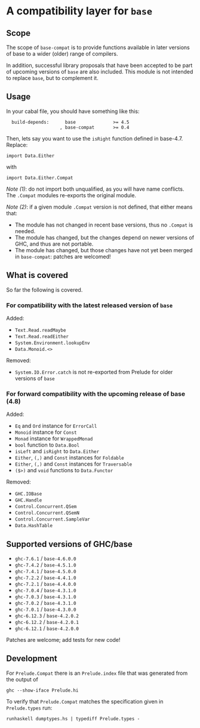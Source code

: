 # A compatibility layer for `base`
## Scope

The scope of `base-compat` is to provide functions available in later
versions of base to a wider (older) range of compilers.

In addition, successful library proposals that have been accepted to be 
part of upcoming versions of `base` are also included. 
This module is not intended to replace `base`, but to complement it.

## Usage

In your cabal file, you should have something like this:

```
  build-depends:      base              >= 4.5
                    , base-compat       >= 0.4
```

Then, lets say you want to use the `isRight` function defined in base-4.7.
Replace:

```
import Data.Either
```

with

```
import Data.Either.Compat
```

_Note (1)_: do not import both unqualified, as you will have name conflicts.
The `.Compat` modules re-exports the original module.

_Note (2)_: if a given module `.Compat` version is not defined, that either
means that:
	
* The module has not changed in recent base versions, thus no `.Compat`
  is needed.
* The module has changed, but the changes depend on newer versions of 
  GHC, and thus are not portable.
* The module has changed, but those changes have not yet been merged in
  `base-compat`: patches are welcomed!


## What is covered
So far the following is covered.

### For compatibility with the latest released version of `base`

Added:

 * `Text.Read.readMaybe`
 * `Text.Read.readEither`
 * `System.Environment.lookupEnv`
 * `Data.Monoid.<>`

Removed:

 * `System.IO.Error.catch` is not re-exported from Prelude for older versions
   of `base`

### For forward compatibility with the upcoming release of base (4.8)

Added:

 * `Eq` and `Ord` instance for `ErrorCall`
 * `Monoid` instance for `Const`
 * `Monad` instance for `WrappedMonad`
 * `bool` function to `Data.Bool`
 * `isLeft` and `isRight` to `Data.Either`
 * `Either`, `(,)` and `Const` instances for `Foldable`
 * `Either`, `(,)` and `Const` instances for `Traversable`
 * `($>)` and `void` functions to `Data.Functor`


Removed:

 * `GHC.IOBase`
 * `GHC.Handle`
 * `Control.Concurrent.QSem`
 * `Control.Concurrent.QSemN`
 * `Control.Concurrent.SampleVar`
 * `Data.HashTable`

## Supported versions of GHC/base

 * `ghc-7.6.1` / `base-4.6.0.0`
 * `ghc-7.4.2` / `base-4.5.1.0`
 * `ghc-7.4.1` / `base-4.5.0.0`
 * `ghc-7.2.2` / `base-4.4.1.0`
 * `ghc-7.2.1` / `base-4.4.0.0`
 * `ghc-7.0.4` / `base-4.3.1.0`
 * `ghc-7.0.3` / `base-4.3.1.0`
 * `ghc-7.0.2` / `base-4.3.1.0`
 * `ghc-7.0.1` / `base-4.3.0.0`
 * `ghc-6.12.3` / `base-4.2.0.2`
 * `ghc-6.12.2` / `base-4.2.0.1`
 * `ghc-6.12.1` / `base-4.2.0.0`

Patches are welcome; add tests for new code!

## Development

For `Prelude.Compat` there is an `Prelude.index` file that was generated from
the output of

    ghc --show-iface Prelude.hi

To verify that `Prelude.Compat` matches the specification given in `Prelude.types` run:

    runhaskell dumptypes.hs | typediff Prelude.types -
